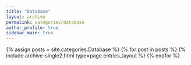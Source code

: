 ```yaml
---
title: "Database"
layout: archive
permalink: categories/database
author_profile: true
sidebar_main: true
---
```



{% assign posts = site.categories.Database %}
{% for post in posts %} {% include archive-single2.html type=page.entries_layout %} {% endfor %}